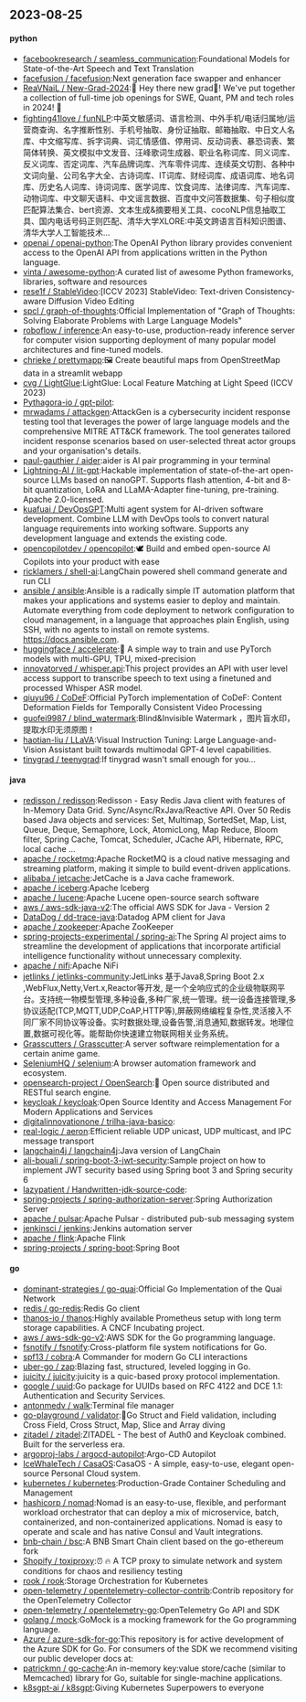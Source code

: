 ## 2023-08-25

#### python
* [facebookresearch / seamless_communication](https://github.com/facebookresearch/seamless_communication):Foundational Models for State-of-the-Art Speech and Text Translation
* [facefusion / facefusion](https://github.com/facefusion/facefusion):Next generation face swapper and enhancer
* [ReaVNaiL / New-Grad-2024](https://github.com/ReaVNaiL/New-Grad-2024):👋 Hey there new grad🎉! We've put together a collection of full-time job openings for SWE, Quant, PM and tech roles in 2024! 🚀
* [fighting41love / funNLP](https://github.com/fighting41love/funNLP):中英文敏感词、语言检测、中外手机/电话归属地/运营商查询、名字推断性别、手机号抽取、身份证抽取、邮箱抽取、中日文人名库、中文缩写库、拆字词典、词汇情感值、停用词、反动词表、暴恐词表、繁简体转换、英文模拟中文发音、汪峰歌词生成器、职业名称词库、同义词库、反义词库、否定词库、汽车品牌词库、汽车零件词库、连续英文切割、各种中文词向量、公司名字大全、古诗词库、IT词库、财经词库、成语词库、地名词库、历史名人词库、诗词词库、医学词库、饮食词库、法律词库、汽车词库、动物词库、中文聊天语料、中文谣言数据、百度中文问答数据集、句子相似度匹配算法集合、bert资源、文本生成&摘要相关工具、cocoNLP信息抽取工具、国内电话号码正则匹配、清华大学XLORE:中英文跨语言百科知识图谱、清华大学人工智能技术…
* [openai / openai-python](https://github.com/openai/openai-python):The OpenAI Python library provides convenient access to the OpenAI API from applications written in the Python language.
* [vinta / awesome-python](https://github.com/vinta/awesome-python):A curated list of awesome Python frameworks, libraries, software and resources
* [rese1f / StableVideo](https://github.com/rese1f/StableVideo):[ICCV 2023] StableVideo: Text-driven Consistency-aware Diffusion Video Editing
* [spcl / graph-of-thoughts](https://github.com/spcl/graph-of-thoughts):Official Implementation of "Graph of Thoughts: Solving Elaborate Problems with Large Language Models"
* [roboflow / inference](https://github.com/roboflow/inference):An easy-to-use, production-ready inference server for computer vision supporting deployment of many popular model architectures and fine-tuned models.
* [chrieke / prettymapp](https://github.com/chrieke/prettymapp):🖼️ Create beautiful maps from OpenStreetMap data in a streamlit webapp
* [cvg / LightGlue](https://github.com/cvg/LightGlue):LightGlue: Local Feature Matching at Light Speed (ICCV 2023)
* [Pythagora-io / gpt-pilot](https://github.com/Pythagora-io/gpt-pilot):
* [mrwadams / attackgen](https://github.com/mrwadams/attackgen):AttackGen is a cybersecurity incident response testing tool that leverages the power of large language models and the comprehensive MITRE ATT&CK framework. The tool generates tailored incident response scenarios based on user-selected threat actor groups and your organisation's details.
* [paul-gauthier / aider](https://github.com/paul-gauthier/aider):aider is AI pair programming in your terminal
* [Lightning-AI / lit-gpt](https://github.com/Lightning-AI/lit-gpt):Hackable implementation of state-of-the-art open-source LLMs based on nanoGPT. Supports flash attention, 4-bit and 8-bit quantization, LoRA and LLaMA-Adapter fine-tuning, pre-training. Apache 2.0-licensed.
* [kuafuai / DevOpsGPT](https://github.com/kuafuai/DevOpsGPT):Multi agent system for AI-driven software development. Combine LLM with DevOps tools to convert natural language requirements into working software. Supports any development language and extends the existing code.
* [opencopilotdev / opencopilot](https://github.com/opencopilotdev/opencopilot):🕊️ Build and embed open-source AI Copilots into your product with ease
* [ricklamers / shell-ai](https://github.com/ricklamers/shell-ai):LangChain powered shell command generate and run CLI
* [ansible / ansible](https://github.com/ansible/ansible):Ansible is a radically simple IT automation platform that makes your applications and systems easier to deploy and maintain. Automate everything from code deployment to network configuration to cloud management, in a language that approaches plain English, using SSH, with no agents to install on remote systems. https://docs.ansible.com.
* [huggingface / accelerate](https://github.com/huggingface/accelerate):🚀 A simple way to train and use PyTorch models with multi-GPU, TPU, mixed-precision
* [innovatorved / whisper.api](https://github.com/innovatorved/whisper.api):This project provides an API with user level access support to transcribe speech to text using a finetuned and processed Whisper ASR model.
* [qiuyu96 / CoDeF](https://github.com/qiuyu96/CoDeF):Official PyTorch implementation of CoDeF: Content Deformation Fields for Temporally Consistent Video Processing
* [guofei9987 / blind_watermark](https://github.com/guofei9987/blind_watermark):Blind&Invisible Watermark ，图片盲水印，提取水印无须原图！
* [haotian-liu / LLaVA](https://github.com/haotian-liu/LLaVA):Visual Instruction Tuning: Large Language-and-Vision Assistant built towards multimodal GPT-4 level capabilities.
* [tinygrad / teenygrad](https://github.com/tinygrad/teenygrad):If tinygrad wasn't small enough for you...

#### java
* [redisson / redisson](https://github.com/redisson/redisson):Redisson - Easy Redis Java client with features of In-Memory Data Grid. Sync/Async/RxJava/Reactive API. Over 50 Redis based Java objects and services: Set, Multimap, SortedSet, Map, List, Queue, Deque, Semaphore, Lock, AtomicLong, Map Reduce, Bloom filter, Spring Cache, Tomcat, Scheduler, JCache API, Hibernate, RPC, local cache ...
* [apache / rocketmq](https://github.com/apache/rocketmq):Apache RocketMQ is a cloud native messaging and streaming platform, making it simple to build event-driven applications.
* [alibaba / jetcache](https://github.com/alibaba/jetcache):JetCache is a Java cache framework.
* [apache / iceberg](https://github.com/apache/iceberg):Apache Iceberg
* [apache / lucene](https://github.com/apache/lucene):Apache Lucene open-source search software
* [aws / aws-sdk-java-v2](https://github.com/aws/aws-sdk-java-v2):The official AWS SDK for Java - Version 2
* [DataDog / dd-trace-java](https://github.com/DataDog/dd-trace-java):Datadog APM client for Java
* [apache / zookeeper](https://github.com/apache/zookeeper):Apache ZooKeeper
* [spring-projects-experimental / spring-ai](https://github.com/spring-projects-experimental/spring-ai):The Spring AI project aims to streamline the development of applications that incorporate artificial intelligence functionality without unnecessary complexity.
* [apache / nifi](https://github.com/apache/nifi):Apache NiFi
* [jetlinks / jetlinks-community](https://github.com/jetlinks/jetlinks-community):JetLinks 基于Java8,Spring Boot 2.x ,WebFlux,Netty,Vert.x,Reactor等开发, 是一个全响应式的企业级物联网平台。支持统一物模型管理,多种设备,多种厂家,统一管理。统一设备连接管理,多协议适配(TCP,MQTT,UDP,CoAP,HTTP等),屏蔽网络编程复杂性,灵活接入不同厂家不同协议等设备。实时数据处理,设备告警,消息通知,数据转发。地理位置,数据可视化等。能帮助你快速建立物联网相关业务系统。
* [Grasscutters / Grasscutter](https://github.com/Grasscutters/Grasscutter):A server software reimplementation for a certain anime game.
* [SeleniumHQ / selenium](https://github.com/SeleniumHQ/selenium):A browser automation framework and ecosystem.
* [opensearch-project / OpenSearch](https://github.com/opensearch-project/OpenSearch):🔎 Open source distributed and RESTful search engine.
* [keycloak / keycloak](https://github.com/keycloak/keycloak):Open Source Identity and Access Management For Modern Applications and Services
* [digitalinnovationone / trilha-java-basico](https://github.com/digitalinnovationone/trilha-java-basico):
* [real-logic / aeron](https://github.com/real-logic/aeron):Efficient reliable UDP unicast, UDP multicast, and IPC message transport
* [langchain4j / langchain4j](https://github.com/langchain4j/langchain4j):Java version of LangChain
* [ali-bouali / spring-boot-3-jwt-security](https://github.com/ali-bouali/spring-boot-3-jwt-security):Sample project on how to implement JWT security based using Spring boot 3 and Spring security 6
* [lazypatient / Handwritten-jdk-source-code](https://github.com/lazypatient/Handwritten-jdk-source-code):
* [spring-projects / spring-authorization-server](https://github.com/spring-projects/spring-authorization-server):Spring Authorization Server
* [apache / pulsar](https://github.com/apache/pulsar):Apache Pulsar - distributed pub-sub messaging system
* [jenkinsci / jenkins](https://github.com/jenkinsci/jenkins):Jenkins automation server
* [apache / flink](https://github.com/apache/flink):Apache Flink
* [spring-projects / spring-boot](https://github.com/spring-projects/spring-boot):Spring Boot

#### go
* [dominant-strategies / go-quai](https://github.com/dominant-strategies/go-quai):Official Go Implementation of the Quai Network
* [redis / go-redis](https://github.com/redis/go-redis):Redis Go client
* [thanos-io / thanos](https://github.com/thanos-io/thanos):Highly available Prometheus setup with long term storage capabilities. A CNCF Incubating project.
* [aws / aws-sdk-go-v2](https://github.com/aws/aws-sdk-go-v2):AWS SDK for the Go programming language.
* [fsnotify / fsnotify](https://github.com/fsnotify/fsnotify):Cross-platform file system notifications for Go.
* [spf13 / cobra](https://github.com/spf13/cobra):A Commander for modern Go CLI interactions
* [uber-go / zap](https://github.com/uber-go/zap):Blazing fast, structured, leveled logging in Go.
* [juicity / juicity](https://github.com/juicity/juicity):juicity is a quic-based proxy protocol implementation.
* [google / uuid](https://github.com/google/uuid):Go package for UUIDs based on RFC 4122 and DCE 1.1: Authentication and Security Services.
* [antonmedv / walk](https://github.com/antonmedv/walk):Terminal file manager
* [go-playground / validator](https://github.com/go-playground/validator):💯Go Struct and Field validation, including Cross Field, Cross Struct, Map, Slice and Array diving
* [zitadel / zitadel](https://github.com/zitadel/zitadel):ZITADEL - The best of Auth0 and Keycloak combined. Built for the serverless era.
* [argoproj-labs / argocd-autopilot](https://github.com/argoproj-labs/argocd-autopilot):Argo-CD Autopilot
* [IceWhaleTech / CasaOS](https://github.com/IceWhaleTech/CasaOS):CasaOS - A simple, easy-to-use, elegant open-source Personal Cloud system.
* [kubernetes / kubernetes](https://github.com/kubernetes/kubernetes):Production-Grade Container Scheduling and Management
* [hashicorp / nomad](https://github.com/hashicorp/nomad):Nomad is an easy-to-use, flexible, and performant workload orchestrator that can deploy a mix of microservice, batch, containerized, and non-containerized applications. Nomad is easy to operate and scale and has native Consul and Vault integrations.
* [bnb-chain / bsc](https://github.com/bnb-chain/bsc):A BNB Smart Chain client based on the go-ethereum fork
* [Shopify / toxiproxy](https://github.com/Shopify/toxiproxy):⏰ 🔥 A TCP proxy to simulate network and system conditions for chaos and resiliency testing
* [rook / rook](https://github.com/rook/rook):Storage Orchestration for Kubernetes
* [open-telemetry / opentelemetry-collector-contrib](https://github.com/open-telemetry/opentelemetry-collector-contrib):Contrib repository for the OpenTelemetry Collector
* [open-telemetry / opentelemetry-go](https://github.com/open-telemetry/opentelemetry-go):OpenTelemetry Go API and SDK
* [golang / mock](https://github.com/golang/mock):GoMock is a mocking framework for the Go programming language.
* [Azure / azure-sdk-for-go](https://github.com/Azure/azure-sdk-for-go):This repository is for active development of the Azure SDK for Go. For consumers of the SDK we recommend visiting our public developer docs at:
* [patrickmn / go-cache](https://github.com/patrickmn/go-cache):An in-memory key:value store/cache (similar to Memcached) library for Go, suitable for single-machine applications.
* [k8sgpt-ai / k8sgpt](https://github.com/k8sgpt-ai/k8sgpt):Giving Kubernetes Superpowers to everyone
